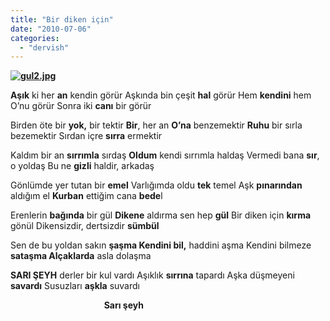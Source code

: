 ```yaml
---
title: "Bir diken için"
date: "2010-07-06"
categories: 
  - "dervish"
---
```


**[![gul2.jpg](/uploads/2010/07/gul2.jpg)](/uploads/2010/07/gul2.jpg "gul2.jpg")**

**Aşık** ki her **an** kendin görür Aşkında bin çeşit **hal** görür Hem **kendini** hem O’nu görür Sonra iki **canı** bir görür

Birden öte bir **yok,** bir tektir **Bir**, her an **O’na** benzemektir **Ruhu** bir sırla bezemektir Sırdan içre **sırra** ermektir

Kaldım bir an **sırrımla** sırdaş **Oldum** kendi sırrımla haldaş Vermedi bana **sır**, o yoldaş Bu ne **gizli** haldir, arkadaş

Gönlümde yer tutan bir **emel** Varlığımda oldu **tek** temel Aşk **pınarından** aldığım el **Kurban** ettiğim cana **bede**l

Erenlerin **bağında** bir gül **Dikene** aldırma sen hep **gül** Bir diken için **kırma** gönül Dikensizdir, dertsizdir **sümbül**

Sen de bu yoldan sakın **şaşma Kendini bil,** haddini aşma Kendini bilmeze **sataşma Alçaklarda** asla dolaşma

**SARI ŞEYH** derler bir kul vardı Aşıklık **sırrına** tapardı Aşka düşmeyeni **savardı** Susuzları **aşkla** suvardı

                                      **Sarı şeyh**
